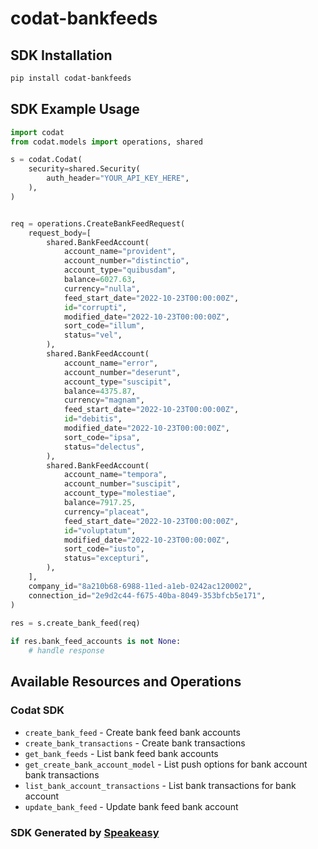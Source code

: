 # codat-bankfeeds

<!-- Start SDK Installation -->
## SDK Installation

```bash
pip install codat-bankfeeds
```
<!-- End SDK Installation -->

## SDK Example Usage
<!-- Start SDK Example Usage -->
```python
import codat
from codat.models import operations, shared

s = codat.Codat(
    security=shared.Security(
        auth_header="YOUR_API_KEY_HERE",
    ),
)


req = operations.CreateBankFeedRequest(
    request_body=[
        shared.BankFeedAccount(
            account_name="provident",
            account_number="distinctio",
            account_type="quibusdam",
            balance=6027.63,
            currency="nulla",
            feed_start_date="2022-10-23T00:00:00Z",
            id="corrupti",
            modified_date="2022-10-23T00:00:00Z",
            sort_code="illum",
            status="vel",
        ),
        shared.BankFeedAccount(
            account_name="error",
            account_number="deserunt",
            account_type="suscipit",
            balance=4375.87,
            currency="magnam",
            feed_start_date="2022-10-23T00:00:00Z",
            id="debitis",
            modified_date="2022-10-23T00:00:00Z",
            sort_code="ipsa",
            status="delectus",
        ),
        shared.BankFeedAccount(
            account_name="tempora",
            account_number="suscipit",
            account_type="molestiae",
            balance=7917.25,
            currency="placeat",
            feed_start_date="2022-10-23T00:00:00Z",
            id="voluptatum",
            modified_date="2022-10-23T00:00:00Z",
            sort_code="iusto",
            status="excepturi",
        ),
    ],
    company_id="8a210b68-6988-11ed-a1eb-0242ac120002",
    connection_id="2e9d2c44-f675-40ba-8049-353bfcb5e171",
)
    
res = s.create_bank_feed(req)

if res.bank_feed_accounts is not None:
    # handle response
```
<!-- End SDK Example Usage -->

<!-- Start SDK Available Operations -->
## Available Resources and Operations

### Codat SDK

* `create_bank_feed` - Create bank feed bank accounts
* `create_bank_transactions` - Create bank transactions
* `get_bank_feeds` - List bank feed bank accounts
* `get_create_bank_account_model` - List push options for bank account bank transactions
* `list_bank_account_transactions` - List bank transactions for bank account
* `update_bank_feed` - Update bank feed bank account
<!-- End SDK Available Operations -->

### SDK Generated by [Speakeasy](https://docs.speakeasyapi.dev/docs/using-speakeasy/client-sdks)

